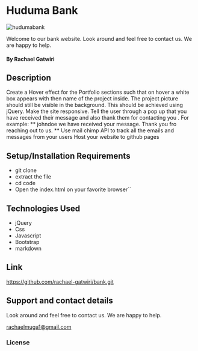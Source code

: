 # Huduma Bank

![hudumabank](https://image.shutterstock.com/image-photo/bank-building-260nw-574713295.jpg)


Welcome to our bank website. Look around and feel free to contact us. We are happy to help.


#### By **Rachael Gatwiri**

## Description

Create a Hover effect for the Portfolio  sections such that on hover a white box appears with then name of the project inside. The project picture should still be visible in the background. This should be achieved using jQuery.
Make the site responsive.
Tell the user through a pop up that you have received their message and also thank them for contacting you . For example: ** johndoe we have received your message. Thank you fro reaching out to us. **
Use mail chimp API to track all the emails and messages from your users
Host your website to github pages

## Setup/Installation Requirements
* git clone 
* extract the file
* cd code
* Open the index.html on your favorite browser``

## Technologies Used

  * jQuery
  * Css
  * Javascript
  * Bootstrap
  * markdown
  ## Link
https://github.com/rachael-gatwiri/bank.git
## Support and contact details
Look around and feel free to contact us. We are happy to help.

rachaelmuga1@gmail.com
### License